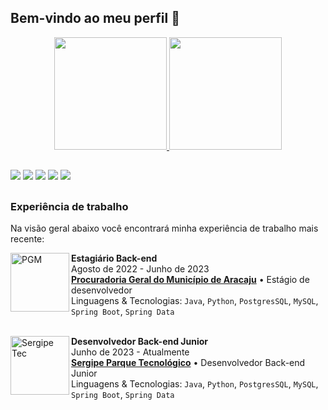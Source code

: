 ## Bem-vindo ao meu perfil 🦝

<div align="center">
  <a href="https://github.com/maykeesa">
  <img height="180em" src="https://github-readme-streak-stats.herokuapp.com?user=maykeesa&theme=dark&mode=weekly"/>
  <img height="180em" src="https://api.githubtrends.io/user/svg/MaykeESA/langs?time_range=one_year&compact=True&theme=dark"/>
</div>
  
  ##
  
<div> 
  <a href="https://instagram.com/maykeesa" target="_blank"><img src="https://img.shields.io/badge/-Instagram-%23E4405F?style=for-the-badge&logo=instagram&logoColor=white" target="_blank"></a>
  <a href = "https://twitter.com/Mayke7ESA"><img src="https://img.shields.io/badge/Twitter-1DA1F2?style=for-the-badge&logo=twitter&logoColor=white" target="_blank"></a>
 	<a href="https://www.twitch.tv/maykeesa" target="_blank"><img src="https://img.shields.io/badge/Twitch-9146FF?style=for-the-badge&logo=twitch&logoColor=white" target="_blank"></a>
  <a href="https://www.linkedin.com/in/mayke-erick-14a36420a/" target="_blank"><img src="https://img.shields.io/badge/-LinkedIn-%230077B5?style=for-the-badge&logo=linkedin&logoColor=white" target="_blank"></a> 
    <a href="https://steamcommunity.com/id/MaykeESA/" target="_blank"><img src="https://img.shields.io/badge/Steam-000000?style=for-the-badge&logo=steam&logoColor=white" target="_blank"></a> 
</div>

 ##
   
### Experiência de trabalho
Na visão geral abaixo você encontrará minha experiência de trabalho mais recente:

[<img align="left" height="94px" width="94px" alt="PGM" src="https://cdn.discordapp.com/attachments/817401092752932916/1017400940896194560/avatar_960.jpg"/>](https://www.aracaju.se.gov.br/procuradoria/)

**Estagiário Back-end** \
Agosto de 2022 - Junho de 2023 \
[**Procuradoria Geral do Município de Aracaju**](https://www.aracaju.se.gov.br/procuradoria/) • Estágio de desenvolvedor \
Linguagens & Tecnologias: `Java`, `Python`, `PostgresSQL`, `MySQL`, `Spring Boot`, `Spring Data`\
<br/>
  
 [<img align="left" height="94px" width="94px" alt="Sergipe Tec" src="https://cdn.discordapp.com/attachments/817401092752932916/1115257845689098240/image.png"/>](https://sergipetec.org.br/)

**Desenvolvedor Back-end Junior** \
Junho de 2023 - Atualmente \
[**Sergipe Parque Tecnológico**](https://sergipetec.org.br/) • Desenvolvedor Back-end Junior \
Linguagens & Tecnologias: `Java`, `Python`, `PostgresSQL`, `MySQL`, `Spring Boot`, `Spring Data`\
<br/>

